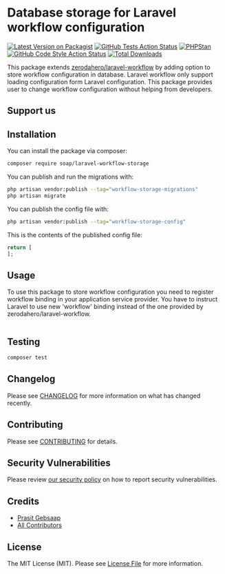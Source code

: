 # Database storage for Laravel workflow configuration

[![Latest Version on Packagist](https://img.shields.io/packagist/v/soap/laravel-workflow-storage.svg?style=flat-square)](https://packagist.org/packages/soap/laravel-workflow-storage)
[![GitHub Tests Action Status](https://img.shields.io/github/actions/workflow/status/soap/laravel-workflow-storage/run-tests.yml?branch=main&label=tests&style=flat-square)](https://github.com/soap/laravel-workflow-storage/actions?query=workflow%3Arun-tests+branch%3Amain)
[![PHPStan](https://github.com/soap/laravel-workflow-storage/actions/workflows/phpstan.yml/badge.svg)](https://github.com/soap/laravel-workflow-storage/actions/workflows/phpstan.yml)
[![GitHub Code Style Action Status](https://img.shields.io/github/actions/workflow/status/soap/laravel-workflow-storage/fix-php-code-style-issues.yml?branch=main&label=code%20style&style=flat-square)](https://github.com/soap/laravel-workflow-storage/actions?query=workflow%3A"Fix+PHP+code+style+issues"+branch%3Amain)
[![Total Downloads](https://img.shields.io/packagist/dt/soap/laravel-workflow-storage.svg?style=flat-square)](https://packagist.org/packages/soap/laravel-workflow-storage)

This package extends [zerodahero/laravel-workflow](https://github.com/zerodahero/laravel-workflow) by adding option to store workflow configuration in database. Laravel workflow only support loading configuration form Laravel configuration. This package provides user to change workflow configuration without helping from developers. 

## Support us


## Installation

You can install the package via composer:

```bash
composer require soap/laravel-workflow-storage
```

You can publish and run the migrations with:

```bash
php artisan vendor:publish --tag="workflow-storage-migrations"
php artisan migrate
```

You can publish the config file with:

```bash
php artisan vendor:publish --tag="workflow-storage-config"
```

This is the contents of the published config file:

```php
return [
];
```


## Usage

To use this package to store workflow configuration you need to register workflow binding in your application service provider. You have to instruct Laravel to use new 'workflow' binding instead of the one provided by zerodahero/laravel-workflow.

```php

```

## Testing

```bash
composer test
```

## Changelog

Please see [CHANGELOG](CHANGELOG.md) for more information on what has changed recently.

## Contributing

Please see [CONTRIBUTING](CONTRIBUTING.md) for details.

## Security Vulnerabilities

Please review [our security policy](../../security/policy) on how to report security vulnerabilities.

## Credits

- [Prasit Gebsaap](https://github.com/soap)
- [All Contributors](../../contributors)

## License

The MIT License (MIT). Please see [License File](LICENSE.md) for more information.
